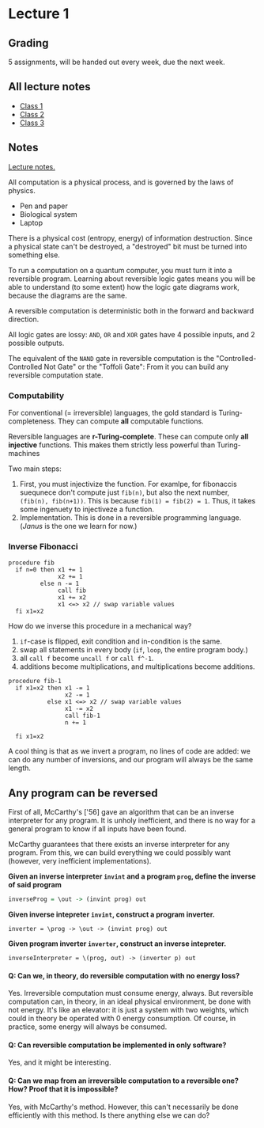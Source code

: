 # Lecture 1 #

## Grading ##

5 assignments, will be handed out every week, due the next week.

## All lecture notes ##

  * [Class 1](http://hjemmesider.diku.dk/~glueck/todai/00RC.pdf)
  * [Class 2](http://hjemmesider.diku.dk/~glueck/todai/01RC.pdf)
  * [Class 3](http://hjemmesider.diku.dk/~glueck/todai/02RC.pdf)

## Notes ##

[Lecture notes.](http://hjemmesider.diku.dk/~glueck/todai/00RC.pdf)

All computation is a physical process, and is governed by the laws of physics.

  * Pen and paper
  * Biological system
  * Laptop

There is a physical cost (entropy, energy) of information destruction. Since a
physical state can't be destroyed, a "destroyed" bit must be turned into
something else.

To run a computation on a quantum computer, you must turn it into a reversible
program. Learning about reversible logic gates means you will be able to
understand (to some extent) how the logic gate diagrams work, because the
diagrams are the same.

A reversible computation is deterministic both in the forward and backward
direction.

All logic gates are lossy: `AND`, `OR` and `XOR` gates have 4 possible inputs,
and 2 possible outputs.

The equivalent of the `NAND` gate in reversible computation is the
"Controlled-Controlled Not Gate" or the "Toffoli Gate": From it you can build
any reversible computation state.

### Computability ###

For conventional (= irreversible) languages, the gold standard is Turing-completeness. They can compute **all** computable functions.

Reversible languages are **r-Turing-complete**. These can compute only **all
injective** functions. This makes them strictly less powerful than Turing-machines

Two main steps:

1. First, you must injectivize the function. For examlpe, for fibonaccis
   suequnece don't compute just `fib(n)`, but also the next number, `(fib(n),
   fib(n+1))`. This is because `fib(1) = fib(2) = 1`. Thus, it takes some
   ingenuety to injectiveze a function.
2. Implementation. This is done in a reversible programming language. (*Janus*
   is the one we learn for now.)
   
### Inverse Fibonacci ###

```janus
procedure fib
  if n=0 then x1 += 1
              x2 += 1
         else n -= 1
              call fib
              x1 += x2
              x1 <=> x2 // swap variable values
  fi x1=x2
```

How do we inverse this procedure in a mechanical way?

1. `if`-case is flipped, exit condition and in-condition is the same.
2. swap all statements in every body (`if`, `loop`, the entire program body.)
3. all `call f` become `uncall f` or `call f^-1`.
4. additions become multiplications, and multiplications become additions.

```janus
procedure fib-1
  if x1=x2 then x1 -= 1
                x2 -= 1
           else x1 <=> x2 // swap variable values
                x1 -= x2
                call fib-1
                n += 1

  fi x1=x2
```

A cool thing is that as we invert a program, no lines of code are added: we can
do any number of inversions, and our program will always be the same length.

## Any program can be reversed ##

First of all, McCarthy's ['56] gave an algorithm that can be an inverse
interpreter for any program. It is unholy inefficient, and there is no way for
a general program to know if all inputs have been found.

McCarthy guarantees that there exists an inverse interpreter for any program. From this, we can build everything we could possibly want (however, very inefficient implementations).

**Given an inverse interpreter `invint` and a program `prog`, define the inverse of said program**
``` haskell
inverseProg = \out -> (invint prog) out
```
**Given inverse intepreter `invint`, construct a program inverter.**
```hasekll
inverter = \prog -> \out -> (invint prog) out
```
**Given program inverter `inverter`, construct an inverse intepreter.**
```hasekll
inverseInterpreter = \(prog, out) -> (inverter p) out
```

#### Q: Can we, in theory, do reversible computation with no energy loss? ####

Yes. Irreversible computation must consume energy, always. But reversible
computation can, in theory, in an ideal physical environment, be done with not
energy. It's like an elevator: it is just a system with two weights, which could
in theory be operated with 0 energy consumption. Of course, in practice, some
energy will always be consumed.

#### Q: Can reversible computation be implemented in only software? ####

Yes, and it might be interesting.

#### Q: Can we map from an irreversible computation to a reversible one? How? Proof that it is impossible? ####

Yes, with McCarthy's method. However, this can't necessarily be done efficiently
with this method. Is there anything else we can do?


